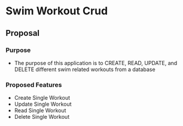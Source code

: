 # Swim Workout Crud

## Proposal

### Purpose

- The purpose of this application is to CREATE, READ, UPDATE, and DELETE different swim related workouts from a database

### Proposed Features

- Create Single Workout
- Update Single Workout
- Read Single Workout
- Delete Single Workout
